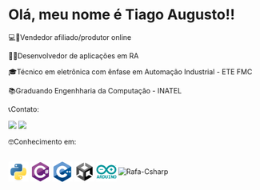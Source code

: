 # Olá, meu nome é Tiago Augusto!! 

💻💸Vendedor afiliado/produtor online

👨‍💻Desenvolvedor de aplicações em RA

🎓Técnico em eletrônica com ênfase em Automação Industrial - ETE FMC

📚Graduando Engenhharia da Computação - INATEL

📞Contato:
<div> 
  <a href="http://wa.me/+55(35)98412-4709" target="_blank"><img src="https://img.shields.io/badge/WhatsApp-25D366?style=for-the-badge&logo=whatsapp&logoColor=white" target="_blank"></a>
  <a href="" target="_blank"><img src="https://img.shields.io/badge/-Instagram-%23E4405F?style=for-the-badge&logo=instagram&logoColor=white" target="_blank"></a>
</div>


🤓Conhecimento em:
<div style="display: inline_block"><br>
  <img align="center" alt="Rafa-Python" height="40" width="40" src="https://raw.githubusercontent.com/devicons/devicon/master/icons/python/python-original.svg">
  <img align="center" alt="Rafa-Csharp" height="40" width="40" src="https://raw.githubusercontent.com/devicons/devicon/master/icons/csharp/csharp-original.svg">
  <img align="center" alt="Rafa-Csharp" height="40" width="40" src="https://raw.githubusercontent.com/devicons/devicon/master/icons/cplusplus/cplusplus-original.svg"/>
  <img align="center" alt="Rafa-Csharp" height="40" width="40" src="https://raw.githubusercontent.com/devicons/devicon/master/icons/unity/unity-original.svg" />
  <img align="center" alt="Rafa-Csharp" height="40" width="40" src="https://raw.githubusercontent.com/devicons/devicon/master/icons/arduino/arduino-original-wordmark.svg" />
  <img align="center" alt="Rafa-Csharp" height="40" width="40" src="https://raw.githubusercontent.com/[vetores.org/d/hotmart.svg" />
</div>


